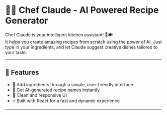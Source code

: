 # 👨‍🍳 Chef Claude - AI Powered Recipe Generator

Chef Claude is your intelligent kitchen assistant! 🧠🍽️  
It helps you create amazing recipes from scratch using the power of AI. Just type in your ingredients, and let Claude suggest creative dishes tailored to your taste.

---

## 🚀 Features

- 🥕 Add ingredients through a simple, user-friendly interface  
- 🧠 Get AI-generated recipe names instantly  
- 📱 Clean and responsive UI  
- ⚡ Built with React for a fast and dynamic experience

---




